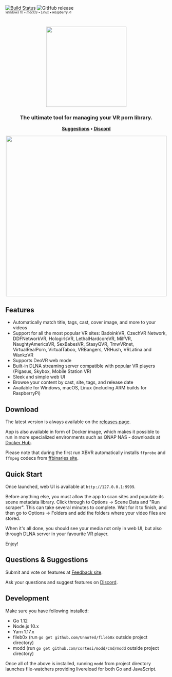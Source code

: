 [![Build Status](https://cloud.drone.io/api/badges/cld9x/xbvr/status.svg)](https://cloud.drone.io/cld9x/xbvr) ![GitHub release](https://img.shields.io/github/release/cld9x/xbvr.svg)
<br>
<sup><sub><em>Windows 10 • macOS • Linux • Raspberry Pi</em></sub></sup>

<h1 align="center">
    <img src="https://i.imgur.com/T2UvcHc.png" width="250"/>
</h1>

<h3 align="center">
    The ultimate tool for managing your VR porn library.
</h3>

<p align="center">
    <strong>
        <a href="https://feedback.xbvr.app/">Suggestions</a>
        •
        <a href="https://discord.gg/wdCHXAG">Discord</a>
    </strong>
</p>

<p align="center" stlye="text-shadow: 2px 2px">
    <kbd><img src="https://i.imgur.com/Q3UdJhV.jpg" width="500"/></kbd>
    <br>
</p>


## Features

- Automatically match title, tags, cast, cover image, and more to your videos
- Support for all the most popular VR sites: BadoinkVR, CzechVR Network, DDFNetworkVR, HologirlsVR, LethalHardcoreVR, MilfVR, NaughtyAmericaVR, SexBabesVR, StasyQVR, TmwVRnet, VirtualRealPorn, VirtualTaboo, VRBangers, VRHush, VRLatina and WankzVR
- Supports DeoVR web mode
- Built-in DLNA streaming server compatible with popular VR players (Pigasus, Skybox, Mobile Station VR)
- Sleek and simple web UI
- Browse your content by cast, site, tags, and release date
- Available for Windows, macOS, Linux (including ARM builds for RaspberryPi)

## Download

The latest version is always available on the [releases page](https://github.com/cld9x/xbvr/releases).

App is also available in form of Docker image, which makes it possible to run in more specialized environments such as QNAP NAS - downloads at [Docker Hub](https://hub.docker.com/r/cld9x/xbvr). 

Please note that during the first run XBVR automatically installs `ffprobe` and `ffmpeg` codecs from [ffbinaries site](https://ffbinaries.com/downloads).

## Quick Start

Once launched, web UI is available at `http://127.0.0.1:9999`.

Before anything else, you must allow the app to scan sites and populate its scene metadata library. Click through to Options -> Scene Data and "Run scraper". This can take several minutes to complete. Wait for it to finish, and then go to Options -> Folders and add the folders where your video files are stored.

When it's all done, you should see your media not only in web UI, but also through DLNA server in your favourite VR player.

Enjoy!

## Questions & Suggestions

Submit and vote on features at [Feedback site](https://feedback.xbvr.app/).

Ask your questions and suggest features on [Discord](https://discord.gg/wdCHXAG).

## Development

Make sure you have following installed:

- Go 1.12
- Node.js 10.x
- Yarn 1.17.x
- fileb0x (run `go get github.com/UnnoTed/fileb0x` outside project directory)
- modd (run `go get github.com/cortesi/modd/cmd/modd` outside project directory)

Once all of the above is installed, running `modd` from project directory launches file-watchers providing livereload for both Go and JavaScript.
 